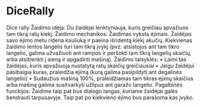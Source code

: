 # DiceRally
 
Dice rally
Žaidimo idėja:
Du žaidėjai lenktyniauja, kuris greičiau apvažiuos tam tikrą ratų kiekį. 
Žaidimo mechanikos:
Žaidimas vyksta ėjimais. Žaidėjas savo ėjimo metu ridena kauliuką ir paeina išridentą kiekį akučių. Kiekvienas žaidimo lentos langelis turi tam tikrą įvykį (pvz: atsistojus ant tam tikro langelio, galima užvažiuoti ant rampos ir peršokti tam tikrą langelių skaičių, arba atsitrenkti į sieną ir apgadinti mašiną).
Žaidimo taisyklės:
•	Laimi tas žaidėjas, kuris apvažiuoja nustatytą ratų skaičių greičiausiai
•	Jeigu žaidėjui pasibaigia kuras, praleidžia ėjimą (kurą galima pasipildyti ant degalinės langelio)
•	Sudaužius mašiną 100%, praleidžiamas tam tikras ėjimų skaičius arba mašiną galima susitvarkyti užlipus ant garažo langelio. 
Pagalbinės funckijos:
Žaidime taip pat bus dialogo langas, kuriame žaidėjai galės bendrauti tarpusavyje. Taip pat po kiekvieno ėjimo bus parašoma kas įvyko.